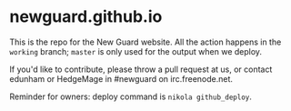 # newguard.github.io

This is the repo for the New Guard website.  All the action happens in the
`working` branch; `master` is only used for the output when we deploy.

If you'd like to contribute, please throw a pull request at us, or contact
edunham or HedgeMage in #newguard on irc.freenode.net.

Reminder for owners: deploy command is `nikola github_deploy`.
